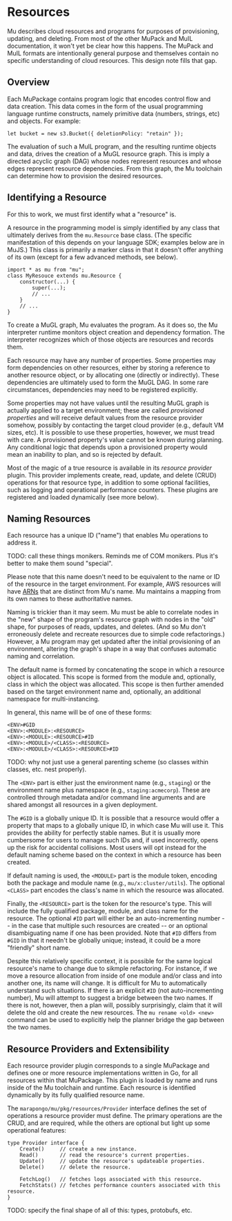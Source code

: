 # Resources

Mu describes cloud resources and programs for purposes of provisioning, updating, and deleting.  From most of the other
MuPack and MuIL documentation, it won't yet be clear how this happens.  The MuPack and MuIL formats are intentionally
general purpose and themselves contain no specific understanding of cloud resources.  This design note fills that gap.

## Overview

Each MuPackage contains program logic that encodes control flow and data creation.  This data comes in the form of the
usual programming language runtime constructs, namely primitive data (numbers, strings, etc) and objects.  For example:

    let bucket = new s3.Bucket({ deletionPolicy: "retain" });

The evaluation of such a MuIL program, and the resulting runtime objects and data, drives the creation of a MuGL
resource graph.  This is imply a directed acyclic graph (DAG) whose nodes represent resources and whose edges represent
resource dependencies.  From this graph, the Mu toolchain can determine how to provision the desired resources.

## Identifying a Resource

For this to work, we must first identify what a "resource" is.

A resource in the programming model is simply identified by any class that ultimately derives from the `mu.Resource`
base class.  (The specific manifestation of this depends on your language SDK; examples below are in MuJS.)  This class
is primarily a marker class in that it doesn't offer anything of its own (except for a few advanced methods, see below).

    import * as mu from "mu";
    class MyResouce extends mu.Resource {
        constructor(...) {
            super(...);
            // ...
        }
        // ...
    }

To create a MuGL graph, Mu evaluates the program.  As it does so, the Mu interpreter runtime monitors object creation
and dependency formation.  The interpreter recognizes which of those objects are resources and records them.

Each resource may have any number of properties.  Some properties may form dependencies on other resources, either by
storing a reference to another resource object, or by allocating one (directly or indirectly).  These dependencies are
ultimately used to form the MuGL DAG.  In some rare circumstances, dependencies may need to be registered explicitly.

Some properties may not have values until the resulting MuGL graph is actually applied to a target environment; these
are called *provisioned properties* and will receive default values from the resource provider somehow, possibly by
contacting the target cloud provider (e.g., default VM sizes, etc).  It is possible to use these properties, however, we
must tread with care.  A provisioned property's value cannot be known during planning.  Any conditional logic that
depends upon a provisioned property would mean an inability to plan, and so is rejected by default.

Most of the magic of a true resource is available in its *resource provider* plugin.  This provider implements create,
read, update, and delete (CRUD) operations for that resource type, in addition to some optional facilities, such as
logging and operational performance counters.  These plugins are registered and loaded dynamically (see more below).

## Naming Resources

Each resource has a unique ID ("name") that enables Mu operations to address it.

TODO: call these things monikers.  Reminds me of COM monikers.  Plus it's better to make them sound "special".

Please note that this name doesn't need to be equivalent to the name or ID of the resource in the target environment.
For example, AWS resources will have [ARNs](http://docs.aws.amazon.com/general/latest/gr/aws-arns-and-namespaces.html)
that are distinct from Mu's name.  Mu maintains a mapping from its own names to these authoritative names.

Naming is trickier than it may seem.  Mu must be able to correlate nodes in the "new" shape of the program's resource
graph with nodes in the "old" shape, for purposes of reads, updates, and deletes.  (And so Mu don't erroneously delete
and recreate resources due to simple code refactorings.)  However, a Mu program may get updated after the initial
provisioning of an environment, altering the graph's shape in a way that confuses automatic naming and correlation.

The default name is formed by concatenating the scope in which a resource object is allocated.  This scope is formed
from the module and, optionally, class in which the object was allocated.  This scope is then further amended based on
the target environment name and, optionally, an additional namespace for multi-instancing.

In general, this name will be of one of these forms:

    <ENV>#GID
    <ENV>:<MODULE>:<RESOURCE>
    <ENV>:<MODULE>:<RESOURCE>#ID
    <ENV>:<MODULE>/<CLASS>:<RESOURCE>
    <ENV>:<MODULE>/<CLASS>:<RESOURCE>#ID

TODO: why not just use a general parenting scheme (so classes within classes, etc. nest properly).

The `<ENV>` part is either just the environment name (e.g., `staging`) or the environment name plus namespace (e.g.,
`staging:acmecorp`).  These are controlled through metadata and/or command line arguments and are shared amongst all
resources in a given deployment.

The `#GID` is a globally unique ID.  It is possible that a resource would offer a property that maps to a globally
unique ID, in which case Mu will use it.  This provides the ability for perfectly stable names.  But it is usually more
cumbersome for users to manage such IDs and, if used incorrectly, opens up the risk for accidental collisions.  Most
users will opt instead for the default naming scheme based on the context in which a resource has been created.

If default naming is used, the `<MODULE>` part is the module token, encoding both the package and module name (e.g.,
`mu/x:cluster/utils`).  The optional `<CLASS>` part encodes the class's name in which the resource was allocated.

Finally, the `<RESOURCE>` part is the token for the resource's type.  This will include the fully qualified package,
module, and class name for the resource.  The optional `#ID` part will either be an auto-incrementing number -- in
the case that multiple such resources are created -- or an optional disambiguating name if one has been provided.  Note
that `#ID` differs from `#GID` in that it needn't be globally unique; instead, it could be a more "friendly" short name.

Despite this relatively specific context, it is possible for the same logical resource's name to change due to sikmple
refactoring.  For instance, if we move a resource allocation from inside of one module and/or class and into another
one, its name will change.  It is difficult for Mu to automatically understand such situations.  If there is an
explicit `#ID` (not auto-incrementing number), Mu will attempt to suggest a bridge between the two names.  If there is
not, however, then a plan will, possibly surprisingly, claim that it will delete the old and create the new resources.
The `mu rename <old> <new>` command can be used to explicitly help the planner bridge the gap between the two names.

## Resource Providers and Extensibility

Each resource provider plugin corresponds to a single MuPackage and defines one or more resource implementations
written in Go, for all resources within that MuPackage.  This plugin is loaded by name and runs inside of the Mu
toolchain and runtime.  Each resource is identified dynamically by its fully qualified resource name.

The `marapongo/mu/pkg/resources/Provider` interface defines the set of operations a resource provider must define.  The
primary operations are the CRUD, and are required, while the others are optional but light up some operational features:

    type Provider interface {
        Create()     // create a new instance.
        Read()       // read the resource's current properties.
        Update()     // update the resource's updateable properties.
        Delete()     // delete the resource.

        FetchLog()   // fetches logs associated with this resource.
        FetchStats() // fetches performance counters associated with this resource.
    }

TODO: specify the final shape of all of this: types, protobufs, etc.

